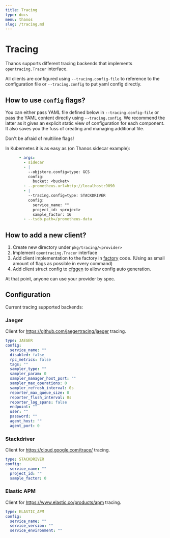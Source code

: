 ```yaml
---
title: Tracing
type: docs
menu: thanos
slug: /tracing.md
---
```


# Tracing

Thanos supports different tracing backends that implements `opentracing.Tracer` interface.

All clients are configured using `--tracing.config-file` to reference to the configuration file or `--tracing.config` to put yaml config directly.

## How to use `config` flags?

You can either pass YAML file defined below in `--tracing.config-file` or pass the YAML content directly using `--tracing.config`. 
We recommend the latter as it gives an explicit static view of configuration for each component. It also saves you the fuss of creating and managing additional file.

Don't be afraid of multiline flags!

In Kubernetes it is as easy as (on Thanos sidecar example):

```yaml
      - args:
        - sidecar
        - |
          --objstore.config=type: GCS
          config:
            bucket: <bucket>
        - --prometheus.url=http://localhost:9090
        - |
          --tracing.config=type: STACKDRIVER
          config:
            service_name: ""
            project_id: <project>
            sample_factor: 16
        - --tsdb.path=/prometheus-data
```

## How to add a new client?

1. Create new directory under `pkg/tracing/<provider>`
2. Implement `opentracing.Tracer` interface
3. Add client implementation to the factory in [factory](/pkg/tracing/client/factory.go) code. (Using as small amount of flags as possible in every command)
4. Add client struct config to [cfggen](/scripts/cfggen/main.go) to allow config auto generation.

At that point, anyone can use your provider by spec.

## Configuration 

Current tracing supported backends:

### Jaeger

Client for https://github.com/jaegertracing/jaeger tracing.

[embedmd]:# (flags/config_tracing_jaeger.txt yaml)
```yaml
type: JAEGER
config:
  service_name: ""
  disabled: false
  rpc_metrics: false
  tags: ""
  sampler_type: ""
  sampler_param: 0
  sampler_manager_host_port: ""
  sampler_max_operations: 0
  sampler_refresh_interval: 0s
  reporter_max_queue_size: 0
  reporter_flush_interval: 0s
  reporter_log_spans: false
  endpoint: ""
  user: ""
  password: ""
  agent_host: ""
  agent_port: 0
```

### Stackdriver

Client for https://cloud.google.com/trace/ tracing.

[embedmd]:# (flags/config_tracing_stackdriver.txt yaml)
```yaml
type: STACKDRIVER
config:
  service_name: ""
  project_id: ""
  sample_factor: 0
```
### Elastic APM

Client for https://www.elastic.co/products/apm tracing.

[embedmd]:# (flags/config_tracing_elastic_apm.txt yaml)
```yaml
type: ELASTIC_APM
config:
  service_name: ""
  service_version: ""
  service_environment: ""
```